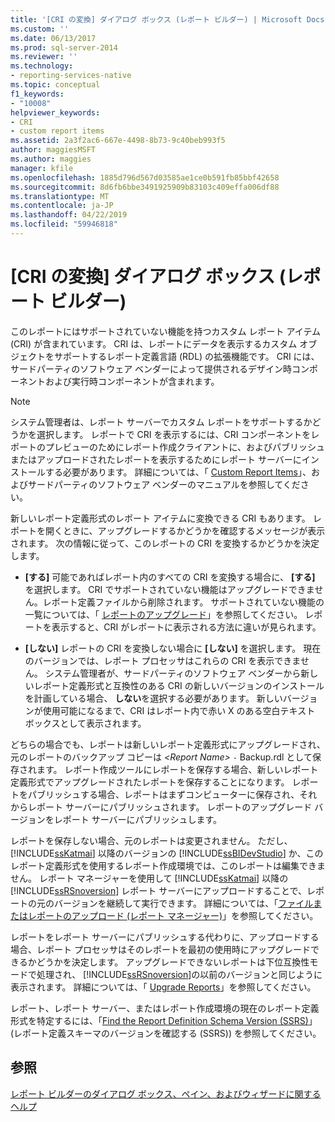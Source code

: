 ```yaml
---
title: '[CRI の変換] ダイアログ ボックス (レポート ビルダー) | Microsoft Docs'
ms.custom: ''
ms.date: 06/13/2017
ms.prod: sql-server-2014
ms.reviewer: ''
ms.technology:
- reporting-services-native
ms.topic: conceptual
f1_keywords:
- "10008"
helpviewer_keywords:
- CRI
- custom report items
ms.assetid: 2a3f2ac6-667e-4498-8b73-9c40beb993f5
author: maggiesMSFT
ms.author: maggies
manager: kfile
ms.openlocfilehash: 1885d796d567d03585ae1ce0b591fb85bbf42658
ms.sourcegitcommit: 8d6fb6bbe3491925909b83103c409effa006df88
ms.translationtype: MT
ms.contentlocale: ja-JP
ms.lasthandoff: 04/22/2019
ms.locfileid: "59946818"
---
```

# <a name="convert-cri-dialog-box-report-builder"></a>[CRI の変換] ダイアログ ボックス (レポート ビルダー)
  このレポートにはサポートされていない機能を持つカスタム レポート アイテム (CRI) が含まれています。 CRI は、レポートにデータを表示するカスタム オブジェクトをサポートするレポート定義言語 (RDL) の拡張機能です。 CRI には、サードパーティのソフトウェア ベンダーによって提供されるデザイン時コンポーネントおよび実行時コンポーネントが含まれます。  
  
> [!NOTE]  
>  システム管理者は、レポート サーバーでカスタム レポートをサポートするかどうかを選択します。 レポートで CRI を表示するには、CRI コンポーネントをレポートのプレビューのためにレポート作成クライアントに、およびパブリッシュまたはアップロードされたレポートを表示するためにレポート サーバーにインストールする必要があります。 詳細については、「 [Custom Report Items](../custom-report-items/custom-report-items.md)」、およびサードパーティのソフトウェア ベンダーのマニュアルを参照してください。  
  
 新しいレポート定義形式のレポート アイテムに変換できる CRI もあります。 レポートを開くときに、アップグレードするかどうかを確認するメッセージが表示されます。 次の情報に従って、このレポートの CRI を変換するかどうかを決定します。  
  
-   **[する]** 可能であればレポート内のすべての CRI を変換する場合に、 **[する]** を選択します。 CRI でサポートされていない機能はアップグレードできません。レポート定義ファイルから削除されます。 サポートされていない機能の一覧については、「 [レポートのアップグレード](../install-windows/upgrade-reports.md)」を参照してください。 レポートを表示すると、CRI がレポートに表示される方法に違いが見られます。  
  
-   **[しない]** レポートの CRI を変換しない場合に **[しない]** を選択します。 現在のバージョンでは、レポート プロセッサはこれらの CRI を表示できません。 システム管理者が、サードパーティのソフトウェア ベンダーから新しいレポート定義形式と互換性のある CRI の新しいバージョンのインストールを計画している場合、 **しない**を選択する必要があります。 新しいバージョンが使用可能になるまで、CRI はレポート内で赤い X のある空白テキスト ボックスとして表示されます。  
  
 どちらの場合でも、レポートは新しいレポート定義形式にアップグレードされ、元のレポートのバックアップ コピーは *\<Report Name>* `-` Backup.rdl として保存されます。 レポート作成ツールにレポートを保存する場合、新しいレポート定義形式でアップグレードされたレポートを保存することになります。 レポートをパブリッシュする場合、レポートはまずコンピューターに保存され、それからレポート サーバーにパブリッシュされます。 レポートのアップグレード バージョンをレポート サーバーにパブリッシュします。  
  
 レポートを保存しない場合、元のレポートは変更されません。 ただし、 [!INCLUDE[ssKatmai](../../includes/sskatmai-md.md)] 以降のバージョンの [!INCLUDE[ssBIDevStudio](../../includes/ssbidevstudio-md.md)] か、このレポート定義形式を使用するレポート作成環境では、このレポートは編集できません。 レポート マネージャーを使用して [!INCLUDE[ssKatmai](../../includes/sskatmai-md.md)] 以降の [!INCLUDE[ssRSnoversion](../../includes/ssrsnoversion-md.md)] レポート サーバーにアップロードすることで、レポートの元のバージョンを継続して実行できます。 詳細については、「[ファイルまたはレポートのアップロード &#40;レポート マネージャー&#41;](../reports/upload-a-file-or-report-report-manager.md)」を参照してください。  
  
 レポートをレポート サーバーにパブリッシュする代わりに、アップロードする場合、レポート プロセッサはそのレポートを最初の使用時にアップグレードできるかどうかを決定します。 アップグレードできないレポートは下位互換性モードで処理され、 [!INCLUDE[ssRSnoversion](../../includes/ssrsnoversion-md.md)]の以前のバージョンと同じように表示されます。 詳細については、「 [Upgrade Reports](../install-windows/upgrade-reports.md)」を参照してください。  
  
 レポート、レポート サーバー、またはレポート作成環境の現在のレポート定義形式を特定するには、「[Find the Report Definition Schema Version &#40;SSRS&#41;](../reports/find-the-report-definition-schema-version-ssrs.md)」(レポート定義スキーマのバージョンを確認する &#40;SSRS&#41;) を参照してください。  
  
## <a name="see-also"></a>参照  
 [レポート ビルダーのダイアログ ボックス、ペイン、およびウィザードに関するヘルプ](../report-builder-help-for-dialog-boxes-panes-and-wizards.md)  
  
  
